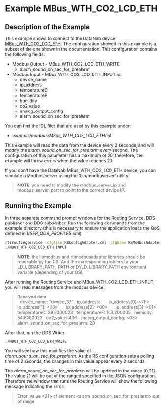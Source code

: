 # Example MBus_WTH_CO2_LCD_ETH

## Description of the Example

This example shows to connect to the DataNab device [MBus_WTH_CO2_LCD_ETH](https://cdn.shopify.com/s/files/1/0274/6020/6726/files/MBus_xTH_LCD_ETH_Manual.pdf).
The configuration showed in this example is a subset of the one shown in the
documentation. This configuration contains the following fields:

* Modbus Output - MBus_WTH_CO2_LCD_ETH_WRITE
  * alarm_sound_on_sec_for_prealarm
* Modbus Input - MBus_WTH_CO2_LCD_ETH_INPUT.idl
  * device_name
  * ip_address
  * temperatureC
  * temperatureF
  * humidity
  * co2_value
  * analog_output_config
  * alarm_sound_on_sec_for_prealarm

You can find the IDL files that are used by this example under:

* *example/modbus/MBus_WTH_CO2_LCD_ETH/idl*

This example will read the data from the device every 2 seconds, and will
modify the *alarm_sound_on_sec_for_prealarm* every second. The configuration
of this parameter has a maximum of 20, therefore, the example will throw
errors when the value reaches 20.

If you don't have the DataNab MBus_WTH_CO2_LCD_ETH device, you can simulate
a Modbus server using the 'bin/modbuserver' utility.

> **NOTE**: you need to modify the modbus_server_ip and modbus_server_port to
> point to the correct device IP.

## Running the Example

In three separate command prompt windows for the Routing Service, DDS publisher
and DDS subscriber. Run the following commands from the example directory (this
is necessary to ensure the application loads the QoS defined in
*USER_QOS_PROFILES.xml*):

```sh
rtiroutingservice -cfgFile RSConfigAdapter.xml -cfgName RSModbusAdapterExample
./MBus_WTH_CO2_LCD_ETH_INPUT
```

> **NOTE**: the libmodbus and rtimodbusadapter libraries should be reachable by
> the OS. Add the corresponding folders to your LD_LIBRARY_PATH, PATH or
> DYLD_LIBRARY_PATH environment variable (depending of your OS).

After running the Routing Service and MBus_WTH_CO2_LCD_ETH_INPUT, you will read
messages from the modbus device:

> Received data  
> &nbsp; device_name: "device_37"
> &nbsp; ip_address:
> &nbsp; &nbsp; &nbsp; ip_address[0]: <7F>
> &nbsp; &nbsp; &nbsp; ip_address[1]: <00>
> &nbsp; &nbsp; &nbsp; ip_address[2]: <00>
> &nbsp; &nbsp; &nbsp; ip_address[3]: <01>
> &nbsp; temperatureC: 39.6000023
> &nbsp; temperatureF: 103.200005
> &nbsp; humidity: 54.6000023
> &nbsp; co2_value: 436
> &nbsp; analog_output_config: <03>
> &nbsp; alarm_sound_on_sec_for_prealarm: 20

After that, run the DDS Writer

```sh
./MBus_WTH_CO2_LCD_ETH_WRITE
```

You will see how this modifies the value of *alarm_sound_on_sec_for_prealarm*.
As the RS configuration sets a polling time of 2 seconds, the changes in this
value appear every 2 seconds.

The *alarm_sound_on_sec_for_prealarm* will be updated in the range [0,21].
The value 21 will be out of the ranged specified in the JSON configuration.
Therefore the window that runs the Routing Service will show the following
message indicating the error:

> Error: value <21> of element <alarm_sound_on_sec_for_prealarm> out of range.
